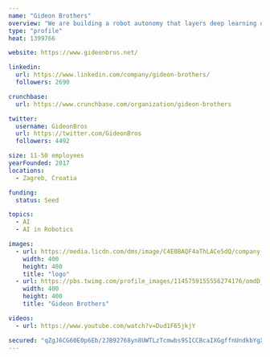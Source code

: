 ```yaml
---
name: "Gideon Brothers"
overview: "We are building a robot autonomy that layers deep learning on top of camera-based perception to create a new type of robot vision that is reliable and (unlike LIDAR) data-rich."
type: "profile"
heat: 1399766

website: https://www.gideonbros.net/

linkedin:
  url: https://www.linkedin.com/company/gideon-brothers/
  followers: 2690

crunchbase:
  url: https://www.crunchbase.com/organization/gideon-brothers

twitter:
  username: GideonBros
  url: https://twitter.com/GideonBros
  followers: 4492

size: 11-50 employees
yearFounded: 2017
locations:
  - Zagreb, Croatia

funding:
  status: Seed

topics:
  - AI
  - AI in Robotics

images:
  - url: https://media.licdn.com/dms/image/C4E0BAQF4aThLACe5dQ/company-logo_400_400/0?e=1582761600&v=beta&t=Ca7cFWqdAC3OfuI_PBfJ0DctMW11eJg-f1x_XKacj3Q
    width: 400
    height: 400
    title: "logo"
  - url: https://pbs.twimg.com/profile_images/1145759155556274176/omdD_iHV_400x400.png
    width: 400
    height: 400
    title: "Gideon Brothers"

videos:
  - url: https://www.youtube.com/watch?v=Dud1F65jkjY

secured: "qZgJ6CG60E0p6Eb/2JB92768yn8UWTLzTcmwbs9SICCBcaIXGgffnUndkbYgXlvOF2FlwUOgBDSnOnbJQAN/qWu+tK4/RzQKcmCHqWwk2e+N6WRyqYJGCfZeT2vNv0eHXXEIQMdZQEgn0RrOTQ7Fmiumh7kXY9MjBLWoa7R2ckHXA2y6GbfeEjt3N5nZ5ftR7/IYa5bzBUCKTN2lpx535qgMelPOAKPT0WcdnykchYuVr9BCorYlkf1MSVaB9kY/bGY7uKvlNvCC9b4c5vJdxw==;KXhvWDV8XjfUxfkySouUSA=="
---
```


